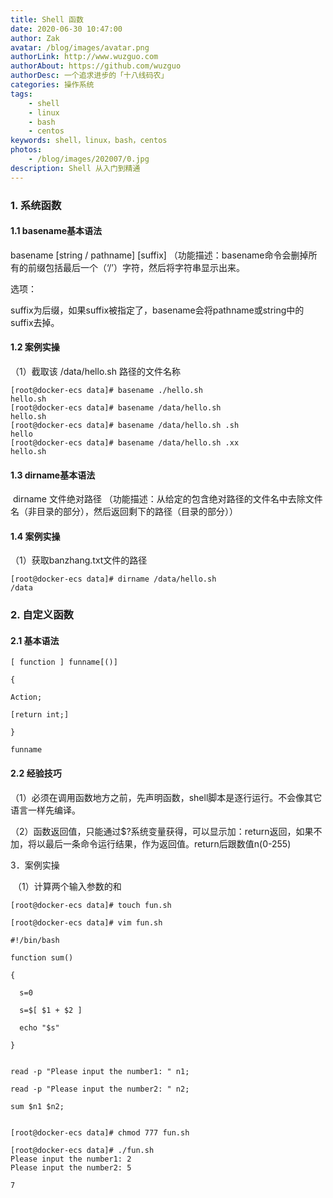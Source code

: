 ```yaml
---
title: Shell 函数
date: 2020-06-30 10:47:00
author: Zak
avatar: /blog/images/avatar.png
authorLink: http://www.wuzguo.com
authorAbout: https://github.com/wuzguo
authorDesc: 一个追求进步的「十八线码农」
categories: 操作系统
tags: 
	- shell
	- linux
	- bash
	- centos
keywords: shell，linux，bash，centos
photos:
	- /blog/images/202007/0.jpg
description: Shell 从入门到精通
---
```



### 1. 系统函数

#### 1.1 basename基本语法

basename [string / pathname] [suffix]    （功能描述：basename命令会删掉所有的前缀包括最后一个（‘/’）字符，然后将字符串显示出来。

选项：

suffix为后缀，如果suffix被指定了，basename会将pathname或string中的suffix去掉。

#### 1.2 案例实操

（1）截取该 /data/hello.sh 路径的文件名称

```shell
[root@docker-ecs data]# basename ./hello.sh 
hello.sh
[root@docker-ecs data]# basename /data/hello.sh 
hello.sh
[root@docker-ecs data]# basename /data/hello.sh .sh
hello
[root@docker-ecs data]# basename /data/hello.sh .xx
hello.sh
```

#### 1.3 dirname基本语法

​    dirname 文件绝对路径    （功能描述：从给定的包含绝对路径的文件名中去除文件名（非目录的部分），然后返回剩下的路径（目录的部分））

#### 1.4 案例实操

（1）获取banzhang.txt文件的路径

```shell
[root@docker-ecs data]# dirname /data/hello.sh 
/data
```

### 2. 自定义函数

#### 2.1 基本语法

```shell
[ function ] funname[()]

{

Action;

[return int;]

}

funname
```

#### 2.2 经验技巧

​    （1）必须在调用函数地方之前，先声明函数，shell脚本是逐行运行。不会像其它语言一样先编译。

​    （2）函数返回值，只能通过$?系统变量获得，可以显示加：return返回，如果不加，将以最后一条命令运行结果，作为返回值。return后跟数值n(0-255)

3．案例实操

​    （1）计算两个输入参数的和

```shell
[root@docker-ecs data]# touch fun.sh

[root@docker-ecs data]# vim fun.sh

#!/bin/bash

function sum()

{

  s=0

  s=$[ $1 + $2 ]

  echo "$s"

}

 
read -p "Please input the number1: " n1;

read -p "Please input the number2: " n2;

sum $n1 $n2;

 
[root@docker-ecs data]# chmod 777 fun.sh

[root@docker-ecs data]# ./fun.sh 
Please input the number1: 2
Please input the number2: 5

7
```

